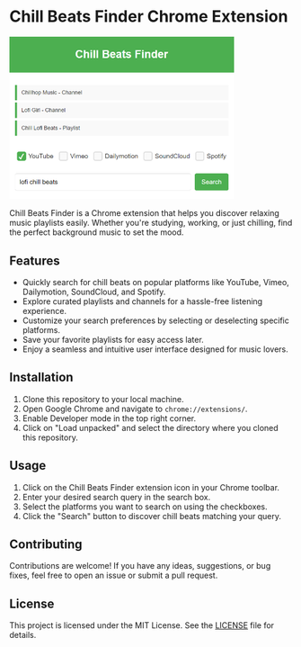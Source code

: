# Chill Beats Finder Chrome Extension

<img src="screenshots/screenshot.png" alt="Logo" width="400">

Chill Beats Finder is a Chrome extension that helps you discover relaxing music playlists easily. Whether you're studying, working, or just chilling, find the perfect background music to set the mood.

## Features

- Quickly search for chill beats on popular platforms like YouTube, Vimeo, Dailymotion, SoundCloud, and Spotify.
- Explore curated playlists and channels for a hassle-free listening experience.
- Customize your search preferences by selecting or deselecting specific platforms.
- Save your favorite playlists for easy access later.
- Enjoy a seamless and intuitive user interface designed for music lovers.

## Installation

1. Clone this repository to your local machine.
2. Open Google Chrome and navigate to `chrome://extensions/`.
3. Enable Developer mode in the top right corner.
4. Click on "Load unpacked" and select the directory where you cloned this repository.

## Usage

1. Click on the Chill Beats Finder extension icon in your Chrome toolbar.
2. Enter your desired search query in the search box.
3. Select the platforms you want to search on using the checkboxes.
4. Click the "Search" button to discover chill beats matching your query.

## Contributing

Contributions are welcome! If you have any ideas, suggestions, or bug fixes, feel free to open an issue or submit a pull request.

## License

This project is licensed under the MIT License. See the [LICENSE](LICENSE) file for details.
